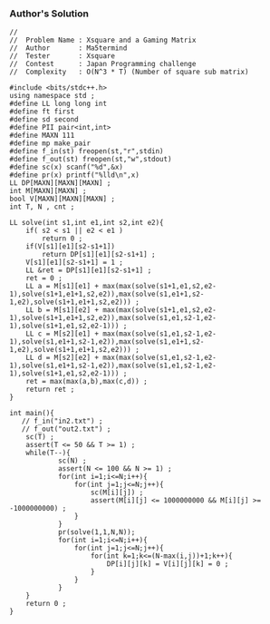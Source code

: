 ### Author's Solution

<pre><code>//
//  Problem Name : Xsquare and a Gaming Matrix
//  Author       : Ma5termind
//  Tester       : Xsquare
//  Contest      : Japan Programming challenge
//  Complexity   : O(N^3 * T) (Number of square sub matrix)

#include &lt;bits/stdc++.h&gt;
using namespace std ;
#define LL long long int
#define ft first
#define sd second
#define PII pair&lt;int,int&gt;
#define MAXN 111
#define mp make_pair
#define f_in(st) freopen(st,"r",stdin)
#define f_out(st) freopen(st,"w",stdout)
#define sc(x) scanf("%d",&amp;x)
#define pr(x) printf("%lld\n",x)
LL DP[MAXN][MAXN][MAXN] ;
int M[MAXN][MAXN] ;
bool V[MAXN][MAXN][MAXN] ;
int T, N , cnt ;

LL solve(int s1,int e1,int s2,int e2){
    if( s2 &lt; s1 || e2 &lt; e1 )
        return 0 ;
    if(V[s1][e1][s2-s1+1])
        return DP[s1][e1][s2-s1+1] ;
    V[s1][e1][s2-s1+1] = 1 ;
    LL &amp;ret = DP[s1][e1][s2-s1+1] ;
    ret = 0 ;
    LL a = M[s1][e1] + max(max(solve(s1+1,e1,s2,e2-1),solve(s1+1,e1+1,s2,e2)),max(solve(s1,e1+1,s2-1,e2),solve(s1+1,e1+1,s2,e2))) ;
    LL b = M[s1][e2] + max(max(solve(s1+1,e1,s2,e2-1),solve(s1+1,e1+1,s2,e2)),max(solve(s1,e1,s2-1,e2-1),solve(s1+1,e1,s2,e2-1))) ;
    LL c = M[s2][e1] + max(max(solve(s1,e1,s2-1,e2-1),solve(s1,e1+1,s2-1,e2)),max(solve(s1,e1+1,s2-1,e2),solve(s1+1,e1+1,s2,e2))) ;
    LL d = M[s2][e2] + max(max(solve(s1,e1,s2-1,e2-1),solve(s1,e1+1,s2-1,e2)),max(solve(s1,e1,s2-1,e2-1),solve(s1+1,e1,s2,e2-1))) ;
    ret = max(max(a,b),max(c,d)) ;
    return ret ;
}

int main(){
   // f_in("in2.txt") ;
   // f_out("out2.txt") ;
    sc(T) ;
    assert(T &lt;= 50 &amp;&amp; T &gt;= 1) ;
    while(T--){
            sc(N) ;
            assert(N &lt;= 100 &amp;&amp; N &gt;= 1) ;
            for(int i=1;i&lt;=N;i++){
                for(int j=1;j&lt;=N;j++){
                    sc(M[i][j]) ;
                    assert(M[i][j] &lt;= 1000000000 &amp;&amp; M[i][j] &gt;= -1000000000) ;
                }
            }
            pr(solve(1,1,N,N));
            for(int i=1;i&lt;=N;i++){
                for(int j=1;j&lt;=N;j++){
                    for(int k=1;k&lt;=(N-max(i,j))+1;k++){
                        DP[i][j][k] = V[i][j][k] = 0 ;
                    }
                }
            }
    }
    return 0 ;
}</code></pre>